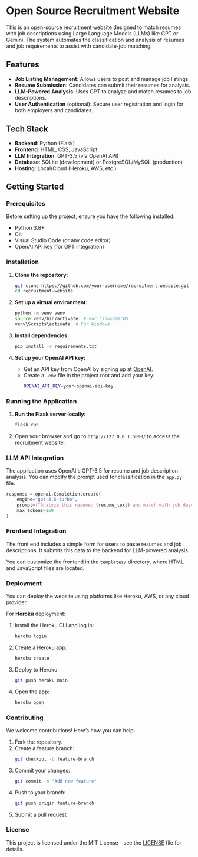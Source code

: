 # Open Source Recruitment Website

This is an open-source recruitment website designed to match resumes with job descriptions using Large Language Models (LLMs) like GPT or Gemini. The system automates the classification and analysis of resumes and job requirements to assist with candidate-job matching.

## Features

- **Job Listing Management**: Allows users to post and manage job listings.
- **Resume Submission**: Candidates can submit their resumes for analysis.
- **LLM-Powered Analysis**: Uses GPT to analyze and match resumes to job descriptions.
- **User Authentication** (optional): Secure user registration and login for both employers and candidates.
  
## Tech Stack

- **Backend**: Python (Flask)
- **Frontend**: HTML, CSS, JavaScript
- **LLM Integration**: GPT-3.5 (via OpenAI API)
- **Database**: SQLite (development) or PostgreSQL/MySQL (production)
- **Hosting**: Local/Cloud (Heroku, AWS, etc.)
  
## Getting Started

### Prerequisites

Before setting up the project, ensure you have the following installed:

- Python 3.8+
- Git
- Visual Studio Code (or any code editor)
- OpenAI API key (for GPT integration)

### Installation

1. **Clone the repository:**
   ```bash
   git clone https://github.com/your-username/recruitment-website.git
   cd recruitment-website
   ```

2. **Set up a virtual environment:**
   ```bash
   python -m venv venv
   source venv/bin/activate  # For Linux/macOS
   venv\Scripts\activate  # For Windows
   ```

3. **Install dependencies:**
   ```bash
   pip install -r requirements.txt
   ```

4. **Set up your OpenAI API key:**
   - Get an API key from OpenAI by signing up at [OpenAI](https://beta.openai.com/signup/).
   - Create a `.env` file in the project root and add your key:
     ```bash
     OPENAI_API_KEY=your-openai-api-key
     ```

### Running the Application

1. **Run the Flask server locally:**
   ```bash
   flask run
   ```

2. Open your browser and go to `http://127.0.0.1:5000/` to access the recruitment website.

### LLM API Integration

The application uses OpenAI's GPT-3.5 for resume and job description analysis. You can modify the prompt used for classification in the `app.py` file.

```python
response = openai.Completion.create(
    engine="gpt-3.5-turbo",
    prompt=f"Analyze this resume: {resume_text} and match with job description: {job_description}",
    max_tokens=150
)
```

### Frontend Integration

The front end includes a simple form for users to paste resumes and job descriptions. It submits this data to the backend for LLM-powered analysis.

You can customize the frontend in the `templates/` directory, where HTML and JavaScript files are located.

### Deployment

You can deploy the website using platforms like Heroku, AWS, or any cloud provider.

For **Heroku** deployment:

1. Install the Heroku CLI and log in:
   ```bash
   heroku login
   ```

2. Create a Heroku app:
   ```bash
   heroku create
   ```

3. Deploy to Heroku:
   ```bash
   git push heroku main
   ```

4. Open the app:
   ```bash
   heroku open
   ```

### Contributing

We welcome contributions! Here’s how you can help:

1. Fork the repository.
2. Create a feature branch:
   ```bash
   git checkout -b feature-branch
   ```
3. Commit your changes:
   ```bash
   git commit -m "Add new feature"
   ```
4. Push to your branch:
   ```bash
   git push origin feature-branch
   ```
5. Submit a pull request.

### License

This project is licensed under the MIT License - see the [LICENSE](LICENSE) file for details.

